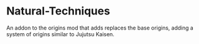 # Natural-Techniques
An addon to the origins mod that adds replaces the base origins, adding a system of origins similar to Jujutsu Kaisen.
